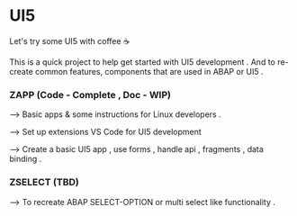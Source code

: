 # UI5
Let's try some UI5 with coffee ☕

This is a quick project to help get started with UI5 development .
And to re-create common features, components that are used in ABAP or UI5 .

### ZAPP (Code - Complete , Doc - WIP)
--> Basic apps & some instructions for Linux developers .

--> Set up extensions VS Code for UI5 development 

--> Create a basic UI5 app , use forms , handle api , fragments , data binding .

### ZSELECT (TBD)
--> To recreate ABAP SELECT-OPTION or multi select like functionality .
